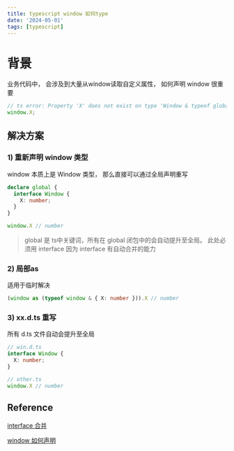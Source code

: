 ```yaml
---
title: typescript window 如何type
date: '2024-05-01'
tags: [typescript]
---
```


# 背景

业务代码中， 会涉及到大量从window读取自定义属性， 如何声明 window 很重要

```typescript
// ts error: Property 'X' does not exist on type 'Window & typeof globalThis'.
window.X;
```

## 解决方案

### 1) 重新声明 window 类型

window 本质上是 Window 类型， 那么直接可以通过全局声明重写

```typescript
declare global {
  interface Window {
    X: number;
  }
}

window.X // number
```

> global 是 ts中关键词，所有在 global 闭包中的会自动提升至全局。 此处必须用 interface 因为 interface 有自动合并的能力

### 2) 局部as

适用于临时解决

```typescript
(window as (typeof window & { X: number })).X // number
```


### 3) xx.d.ts 重写

所有 d.ts 文件自动会提升至全局

```typescript
// win.d.ts
interface Window {
  X: number;
}

// other.ts
window.X // number
```

## Reference

[interface 合并](https://zqblog.beaf.tech/ts-type-vs-interface/#interface-%E5%8F%AF%E4%BB%A5%E7%BB%A7%E6%89%BF%EF%BC%8C-type-%E4%B8%8D%E8%A1%8C)

[window 如何声明](https://www.totaltypescript.com/how-to-properly-type-window)

